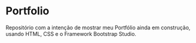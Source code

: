 # Portfolio
Repositório com a intenção de mostrar meu Portfólio ainda em construção, usando HTML, CSS e o Framework Bootstrap Studio.
